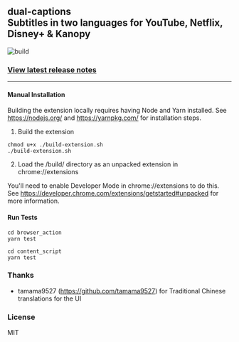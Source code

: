## dual-captions <br/> Subtitles in two languages for YouTube, Netflix, Disney+ & Kanopy
![build](https://travis-ci.com/mikesteele/dual-captions.svg?branch=master)

### <a href="https://github.com/mikesteele/dual-captions/releases">View latest release notes</a>

***

#### Manual Installation

Building the extension locally requires having Node and Yarn installed. See https://nodejs.org/ and https://yarnpkg.com/ for installation steps.

1. Build the extension

````
chmod u+x ./build-extension.sh
./build-extension.sh
````

2. Load the /build/ directory as an unpacked extension in chrome://extensions

You'll need to enable Developer Mode in chrome://extensions to do this. See https://developer.chrome.com/extensions/getstarted#unpacked for more information.

#### Run Tests

```
cd browser_action
yarn test

cd content_script
yarn test
```

### Thanks

* tamama9527 (https://github.com/tamama9527) for Traditional Chinese translations for the UI

### License

MIT
